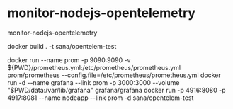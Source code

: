 # monitor-nodejs-opentelemetry
monitor-nodejs-opentelemetry

docker build . -t sana/opentelem-test

docker run --name prom -p 9090:9090 -v ${PWD}/prometheus.yml:/etc/prometheus/prometheus.yml prom/prometheus  --config.file=/etc/prometheus/prometheus.yml
docker run -d --name grafana --link prom -p 3000:3000 --volume "$PWD/data:/var/lib/grafana"  grafana/grafana
docker run -p 4916:8080 -p 4917:8081 --name nodeapp --link prom -d sana/opentelem-test
